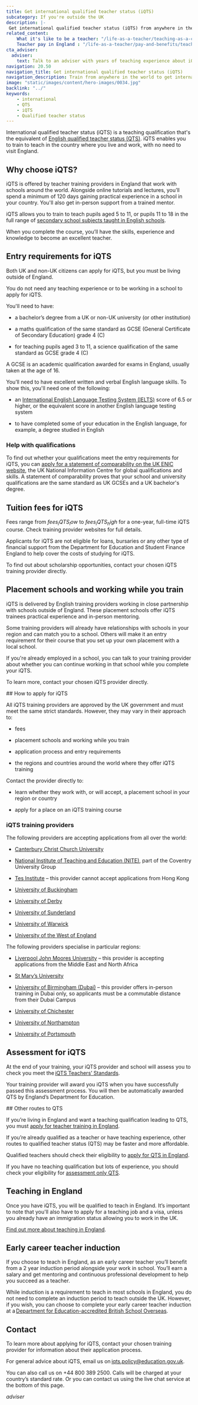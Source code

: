 ```yaml
---
title: Get international qualified teacher status (iQTS)
subcategory: If you're outside the UK
description: |-
 Get international qualified teacher status (iQTS) from anywhere in the world, a teaching qualification backed by England’s Department for Education (DfE).
related_content:
    What it's like to be a teacher: "/life-as-a-teacher/teaching-as-a-career/what-its-like-to-be-a-teacher"
    Teacher pay in England : "/life-as-a-teacher/pay-and-benefits/teacher-pay"
cta_adviser:
  adviser:
    text: Talk to an adviser with years of teaching experience about iQTS and teaching in England. Chat by phone, text or email, as little or as often as you need.
navigation: 20.50
navigation_title: Get international qualified teacher status (iQTS)
navigation_description: Train from anywhere in the world to get international qualified teacher status (iQTS), backed by England’s Department for Education.
image: "static/images/content/hero-images/0034.jpg"
backlink: "../"
keywords:
    - international
    - QTS
    - iQTS
    - Qualified teacher status
---
```


International qualified teacher status (iQTS) is a teaching qualification that's the equivalent of [English qualified teacher status (QTS)](/train-to-be-a-teacher/what-is-qts). iQTS enables you to train to teach in the country where you live and work, with no need to visit England.

## Why choose iQTS?

iQTS is offered by teacher training providers in England that work with schools around the world. Alongside online tutorials and lectures, you’ll spend a minimum of 120 days gaining practical experience in a school in your country. You'll also get in-person support from a trained mentor.

iQTS allows you to train to teach pupils aged 5 to 11, or pupils 11 to 18 in the full range of [secondary school subjects taught in English schools](https://www.gov.uk/national-curriculum).

When you complete the course, you’ll have the skills, experience and knowledge to become an excellent teacher. 


## Entry requirements for iQTS

Both UK and non-UK citizens can apply for iQTS, but you must be living outside of England.

You do not need any teaching experience or to be working in a school to apply for iQTS.

You'll need to have:

* a bachelor’s degree from a UK or non-UK university (or other institution)

* a maths qualification of the same standard as GCSE (General Certificate of Secondary Education) grade 4 (C)

* for teaching pupils aged 3 to 11, a science qualification of the same standard as GCSE grade 4 (C)

A GCSE is an academic qualification awarded for exams in England, usually taken at the age of 16.

You’ll need to have excellent written and verbal English language skills. To show this, you'll need one of the following:

* an [International English Language Testing System (IELTS)](https://www.ielts.org/) score of 6.5 or higher, or the equivalent score in another English language testing system

* to have completed some of your education in the English language, for example, a degree studied in English

### Help with qualifications

To find out whether your qualifications meet the entry requirements for iQTS, you can [apply for a statement of comparability on the UK ENIC website](https://enic.org.uk/Qualifications/SOC/Default.aspx), the UK National Information Centre for global qualifications and skills. A statement of comparability proves that your school and university qualifications are the same standard as UK GCSEs and a UK bachelor's degree.

## Tuition fees for iQTS

Fees range from $fees_iQTS_low$ to $fees_iQTS_high$ for a one-year, full-time iQTS course. Check training provider websites for full details.

Applicants for iQTS are not eligible for loans, bursaries or any other type of financial support from the Department for Education and Student Finance England to help cover the costs of studying for iQTS.

To find out about scholarship opportunities, contact your chosen iQTS training provider directly.

## Placement schools and working while you train

iQTS is delivered by English training providers working in close partnership with schools outside of England. These placement schools offer iQTS trainees practical experience and in-person mentoring.

Some training providers will already have relationships with schools in your region and can match you to a school. Others will make it an entry requirement for their course that you set up your own placement with a local school.

If you're already employed in a school, you can talk to your training provider about whether you can continue working in that school while you complete your iQTS.

To learn more, contact your chosen iQTS provider directly.

## How to apply for iQTS

All iQTS training providers are approved by the UK government and must meet the same strict standards. However, they may vary in their approach to:

* fees

* placement schools and working while you train

* application process and entry requirements

* the regions and countries around the world where they offer iQTS training

Contact the provider directly to:

* learn whether they work with, or will accept, a placement school in your region or country

* apply for a place on an iQTS training course

### iQTS training providers

The following providers are accepting applications from all over the world:

* [Canterbury Christ Church University](https://www.canterbury.ac.uk/study-here/applying/apply-to-become-a-teacher)

* [National Institute of Teaching and Education (NITE)](https://www.coventry.ac.uk/nite/course-structure/apprenticeships/international-postgraduate-certificate-in-education/), part of the Coventry University Group

* [Tes Institute](https://www.tes.com/institute/courses/iqts) – this provider cannot accept applications from Hong Kong

* [University of Buckingham](https://www.buckingham.ac.uk/courses/postgraduate/international-qualified-teacher-status-iqts)

* [University of Derby](https://www.derby.ac.uk/online/education-courses/international-qualified-teacher-status-iqts-online/)

* [University of Sunderland](https://www.sunderland.ac.uk/study/education/pgce-iqts/)

* [University of Warwick](https://warwick.ac.uk/fac/soc/cte/international/)

* [University of the West of England](https://www.uwe.ac.uk/courses/applying/postgraduate-applications/iqts-information)

The following providers specialise in particular regions:

* [Liverpool John Moores University](https://www.ljmu.ac.uk/about-us/faculties/faculty-of-arts-professional-and-social-studies/school-of-education/international-qualified-teacher-status-iqts) – this provider is accepting applications from the Middle East and North Africa

* [St Mary’s University](https://www.stmarys.ac.uk/courses/postgraduate/iqts)

* [University of Birmingham (Dubai)](https://www.birmingham.ac.uk/dubai/study/courses/postgraduate/pgce-primary-education.aspx) – this provider offers in-person training in Dubai only, so applicants must be a commutable distance from their Dubai Campus

* [University of Chichester](https://www.chi.ac.uk/teaching/course/ipgce/)

* [University of Northampton](https://www.northampton.ac.uk/courses/postgraduate-certificate-in-education-international-iqts/)

* [University of Portsmouth](https://www.port.ac.uk/study/short-courses-and-cpd/international-qualified-teacher-status-iqts-distance-learning)

## Assessment for iQTS

At the end of your training, your iQTS provider and school will assess you to check you meet the [iQTS Teachers’ Standards](https://www.gov.uk/government/publications/international-qualified-teacher-status-teachers-standards).

Your training provider will award you iQTS when you have successfully passed this assessment process. You will then be automatically awarded QTS by England’s Department for Education.

## Other routes to QTS

If you’re living in England and want a teaching qualification leading to QTS, you must [apply for teacher training in England](/steps-to-become-a-teacher).

If you’re already qualified as a teacher or have teaching experience, other routes to qualified teacher status (QTS) may be faster and more affordable.

Qualified teachers should check their eligibility to [apply for QTS in England](https://apply-for-qts-in-england.education.gov.uk/eligibility/start).

If you have no teaching qualification but lots of experience, you should check your eligibility for [assessment only QTS](https://www.gov.uk/government/publications/apply-for-qualified-teacher-status-qts-if-you-teach-outside-the-uk/routes-to-qualified-teacher-status-qts-for-teachers-and-those-with-teaching-experience-outside-the-uk#apply-for-assessment-only-qts).

## Teaching in England

Once you have iQTS, you will be qualified to teach in England. It’s important to note that you'll also have to apply for a teaching job and a visa, unless you already have an immigration status allowing you to work in the UK.

[Find out more about teaching in England](/non-uk-teachers/teach-in-england-if-you-trained-overseas).

## Early career teacher induction

If you choose to teach in England, as an early career teacher you’ll benefit from a 2 year induction period alongside your work in school. You’ll earn a salary and get mentoring and continuous professional development to help you succeed as a teacher.

While induction is a requirement to teach in most schools in England, you do not need to complete an induction period to teach outside the UK. However, if you wish, you can choose to complete your early career teacher induction at a [Department for Education-accredited British School Overseas](https://www.gov.uk/government/publications/british-schools-overseas-inspection-reports/british-schools-overseas-accredited-schools-inspection-reports).

## Contact

To learn more about applying for iQTS, contact your chosen training provider for information about their application process.

For general advice about iQTS, email us on iqts.policy@education.gov.uk.

You can also call us on +44 800 389 2500. Calls will be charged at your country’s standard rate. Or you can contact us using the live chat service at the bottom of this page.

$adviser$
